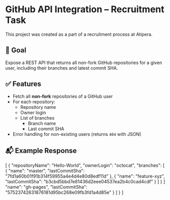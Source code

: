 # GitHub API Integration – Recruitment Task

This project was created as a part of a recruitment process at Atipera.

## 🚀 Goal

Expose a REST API that returns all non-fork GitHub repositories for a given user, including their branches and latest commit SHA.

## ✅ Features

- Fetch all **non-fork** repositories of a GitHub user
- For each repository:
  - Repository name
  - Owner login
  - List of branches
    - Branch name
    - Last commit SHA
- Error handling for non-existing users (returns `404` with JSON)

## 📬 Example Response

[
  {
    "repositoryName": "Hello-World",
    "ownerLogin": "octocat",
    "branches": [
      {
        "name": "master",
        "lastCommitSha": "7fd1a60b01f91b314f59955a4e4d4e80d8edf11d"
      },
      {
        "name": "feature-xyz",
        "lastCommitSha": "b3cbd5bbd7e81436d2eee04537ea2b4c0cad4cdf"
      }
    ]
  }
]
        "name": "gh-pages",
        "lastCommitSha": "57523742631876181d95bc268e09fb3fd1a4d85e"
      }
    ]
  }
]
